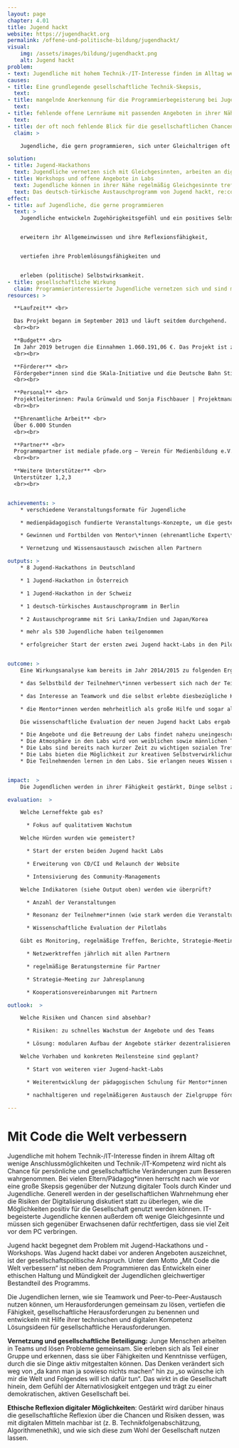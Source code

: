 ```yaml
---
layout: page
chapter: 4.01
title: Jugend hackt
website: https://jugendhackt.org
permalink: /offene-und-politische-bildung/jugendhackt/
visual:
    img: /assets/images/bildung/jugendhackt.png
    alt: Jugend hackt
problem:
- text: Jugendliche mit hohem Technik-/IT-Interesse finden im Alltag wenige Anschlussmöglichkeiten.
causes:
- title: Eine grundlegende gesellschaftliche Technik-Skepsis,
  text:
- title: mangelnde Anerkennung für die Programmierbegeisterung bei Jugendlichen,
  text:
- title: fehlende offene Lernräume mit passenden Angeboten in ihrer Nähe sowie
  text:
- title: der oft noch fehlende Blick für die gesellschaftlichen Chancen der Digitalisierung führen dazu, dass
  claim: >

    Jugendliche, die gern programmieren, sich unter Gleichaltrigen oft isoliert fühlen, wenig Anschlussmöglichkeiten in ihrer Umgebung haben und seitens der Erwachsenen viel Skepsis und Kritik erleben.

solution:
- title: Jugend-Hackathons
  text: Jugendliche vernetzen sich mit Gleichgesinnten, arbeiten an digitalen Projekten und setzen sich gleichzeitig mit deren gesellschaftlichen und ethischen Implikationen auseinander.
- title: Workshops und offene Angebote in Labs
  text: Jugendliche können in ihrer Nähe regelmäßig Gleichgesinnte treffen, neue Fähigkeiten erlernen und ausprobieren und gemeinsam an eigenen Projekten arbeiten
  text: Das deutsch-türkische Austauschprogramm von Jugend hackt, re:coded und der deutsch-türkischen Jugendbrücke ermöglicht Schüler\*innen aus Deutschland und der Türkei, die Berliner Open-Source- und Civic-Tech-Szene kennenzulernen und am Berliner Jugend-Hackathon teilzunehmen.
effect:
- title: auf Jugendliche, die gerne programmieren
  text: >
    Jugendliche entwickeln Zugehörigkeitsgefühl und ein positives Selbstbild,


    erweitern ihr Allgemeinwissen und ihre Reflexionsfähigkeit,


    vertiefen ihre Problemlösungsfähigkeiten und


    erleben (politische) Selbstwirksamkeit.
- title: gesellschaftliche Wirkung
  claim: Programmierinteressierte Jugendliche vernetzen sich und sind motiviert, sich gesellschaftlich zu engagieren. Es entsteht mehr Beteiligung in Form von digitalem Ehrenamt sowie eine breitere Reflexion über ethische Fragen der Digitalisierung.
resources: >

  **Laufzeit** <br>

  Das Projekt begann im September 2013 und läuft seitdem durchgehend.
  <br><br>

  **Budget** <br>
  Im Jahr 2019 betrugen die Einnahmen 1.060.191,06 €. Das Projekt ist zu 100% finanziert.
  <br><br>

  **Förderer** <br>
  Fördergeber*innen sind die SKala-Initiative und die Deutsche Bahn Stiftung. Zusätzliche Einnahmequellen sind Sponsorings und Spenden von Unternehmen sowie Spenden von Privatpersonen.
  <br><br>

  **Personal** <br>
  Projektleiterinnen: Paula Grünwald und Sonja Fischbauer | Projektmanagerin Koordination Events: Saadya Windauer | Community Manager: Philip Steffan | Design-Lead: Nadine Stammen | Tech-Lead: Lisa Passing |  studentische Mitarbeiter*innen: Cin Pietschmann, Leonard Wolf | Bundesfreiwilligendienstleistende: Sebastian Schröder, Jakob Schiek
  <br><br>

  **Ehrenamtliche Arbeit** <br>
  Über 6.000 Stunden
  <br><br>

  **Partner** <br>
  Programmpartner ist mediale pfade.org – Verein für Medienbildung e.V. Zudem gibt es viele weitere lokale Partnerorganisationen.
  <br><br>

  **Weitere Unterstützer** <br>
  Unterstützer 1,2,3
  <br><br>


achievements: >
    * verschiedene Veranstaltungsformate für Jugendliche

    * medienpädagogisch fundierte Veranstaltungs-Konzepte, um die gesteckten Ziele zu erreichen

    * Gewinnen und Fortbilden von Mentor\*innen (ehrenamtliche Expert\*innen)

    * Vernetzung und Wissensaustausch zwischen allen Partnern

outputs: >
    * 8 Jugend-Hackathons in Deutschland

    * 1 Jugend-Hackathon in Österreich

    * 1 Jugend-Hackathon in der Schweiz

    * 1 deutsch-türkisches Austauschprogramm in Berlin

    * 2 Austauschprogramme mit Sri Lanka/Indien und Japan/Korea

    * mehr als 530 Jugendliche haben teilgenommen

    * erfolgreicher Start der ersten zwei Jugend hackt-Labs in den Pilotregionen


outcome: >
    Eine Wirkungsanalyse kam bereits im Jahr 2014/2015 zu folgenden Ergebnissen:

    * das Selbstbild der Teilnehmer\*innen verbessert sich nach der Teilnahme an Jugend hackt

    * das Interesse an Teamwork und die selbst erlebte diesbezügliche Kompetenz erhöht sich

    * die Mentor*innen werden mehrheitlich als große Hilfe und sogar als Vorbilder angesehen.

    Die wissenschaftliche Evaluation der neuen Jugend hackt Labs ergab Ende 2019:

    * Die Angebote und die Betreuung der Labs findet nahezu uneingeschränkten Zuspruch bei den Teilnehmenden
    * Die Atmosphäre in den Labs wird von weiblichen sowie männlichen Teilnehmenden als offen und freundlich empfunden
    * Die Labs sind bereits nach kurzer Zeit zu wichtigen sozialen Treffpunkten der Teilnehmenden geworden. Es sind Orte, an denen sie andere Jugendliche kennenlernen, sich mit neuen Freunden treffen und sich austauschen.
    * Die Labs bieten die Möglichkeit zur kreativen Selbstverwirklichung. Die Teilnehmenden bringen sich aktiv in die Labs ein, sie verwirklichen eigene Projekte, teilweise gemeinsam mit anderen Teilnehmenden, mit denen sie auch außerhalb der Labs weiterarbeiten.
    * Die Teilnehmenden lernen in den Labs. Sie erlangen neues Wissen und neue Fähigkeiten und wenden diese auch an


impact:  >
    Die Jugendlichen werden in ihrer Fähigkeit gestärkt, Dinge selbst zu gestalten und ihr technisches Know-how mit gesellschaftspolitischem Gestaltungswillen zu verknüpfen. Dabei können sie ihr Selbst- und Weltbild weiterentwickeln und diese neuen Perspektiven in ihren Alltag übertragen. Dies wirkt sich auf ihre Interaktion sowohl mit Gleichaltrigen als auch mit Erwachsenen aus. Langfristig wirken diese Erfahrungen und Erkenntnisse der Politikverdrossenheit entgegen und führen zu einer reflektierteren und gleichzeitig positiveren Diskussion um unsere digitalen Möglichkeiten. Es entstehen Anstöße und Motivation zur Mitgestaltung des eigenen Umfelds und damit letztlich unserer Gesellschaft.

evaluation:  >

    Welche Lerneffekte gab es?

      * Fokus auf qualitativem Wachstum

    Welche Hürden wurden wie gemeistert?

      * Start der ersten beiden Jugend hackt Labs

      * Erweiterung von CD/CI und Relaunch der Website

      * Intensivierung des Community-Managements

    Welche Indikatoren (siehe Output oben) werden wie überprüft?

      * Anzahl der Veranstaltungen

      * Resonanz der Teilnehmer*innen (wie stark werden die Veranstaltungen nachgefragt, Feedback-Fragebogen)

      * Wissenschaftliche Evaluation der Pilotlabs

    Gibt es Monitoring, regelmäßige Treffen, Berichte, Strategie-Meetings, Schulungen, Zielvereinbarungen?

      * Netzwerktreffen jährlich mit allen Partnern

      * regelmäßige Beratungstermine für Partner

      * Strategie-Meeting zur Jahresplanung

      * Kooperationsvereinbarungen mit Partnern

outlook:  >

    Welche Risiken und Chancen sind absehbar?

      * Risiken: zu schnelles Wachstum der Angebote und des Teams

      * Lösung: modularen Aufbau der Angebote stärker dezentralisieren und mehr Zeit für Teamwachstum einplanen

    Welche Vorhaben und konkreten Meilensteine sind geplant?

      * Start von weiteren vier Jugend-hackt-Labs

      * Weiterentwicklung der pädagogischen Schulung für Mentor*innen

      * nachhaltigeren und regelmäßigeren Austausch der Zielgruppe fördern

---
```



# Mit Code die Welt verbessern

Jugendliche mit hohem Technik-/IT-Interesse finden in ihrem Alltag oft wenige Anschlussmöglichkeiten und Technik-/IT-Kompetenz wird nicht als Chance für persönliche und gesellschaftliche Veränderungen zum Besseren wahrgenommen. Bei vielen Eltern/Pädagog\*innen herrscht nach wie vor eine große Skepsis gegenüber der Nutzung digitaler Tools durch Kinder und Jugendliche. Generell werden in der gesellschaftlichen Wahrnehmung eher die Risiken der Digitalisierung diskutiert statt zu überlegen, wie die Möglichkeiten positiv für die Gesellschaft genutzt werden können. IT-begeisterte Jugendliche kennen außerdem oft wenige Gleichgesinnte und müssen sich gegenüber Erwachsenen dafür rechtfertigen, dass sie viel Zeit vor dem PC verbringen.

Jugend hackt begegnet dem Problem mit Jugend-Hackathons und -Workshops. Was Jugend hackt dabei vor anderen Angeboten auszeichnet, ist der gesellschaftspolitische Anspruch. Unter dem Motto „Mit Code die Welt verbessern“ ist neben dem Programmieren das Entwickeln einer ethischen Haltung und Mündigkeit der Jugendlichen gleichwertiger Bestandteil des Programms.

Die Jugendlichen lernen, wie sie Teamwork und Peer-to-Peer-Austausch nutzen können, um Herausforderungen gemeinsam zu lösen, vertiefen die Fähigkeit, gesellschaftliche Herausforderungen zu benennen und entwickeln mit Hilfe ihrer technischen und digitalen Kompetenz Lösungsideen für gesellschaftliche Herausforderungen.

**Vernetzung und gesellschaftliche Beteiligung:** Junge Menschen arbeiten in Teams und lösen Probleme gemeinsam. Sie erleben sich als Teil einer Gruppe und erkennen, dass sie über Fähigkeiten und Kenntnisse verfügen, durch die sie Dinge aktiv mitgestalten können. Das Denken verändert sich weg von „da kann man ja sowieso nichts machen“ hin zu „so wünsche ich mir die Welt und Folgendes will ich dafür tun“. Das wirkt in die Gesellschaft hinein, dem Gefühl der Alternativlosigkeit entgegen und trägt zu einer demokratischen, aktiven Gesellschaft bei.

**Ethische Reflexion digitaler Möglichkeiten**: Gestärkt wird darüber hinaus die gesellschaftliche Reflexion über die Chancen und Risiken dessen, was mit digitalen Mitteln machbar ist (z. B. Technikfolgenabschätzung, Algorithmenethik), und wie sich diese zum Wohl der Gesellschaft nutzen lassen.
